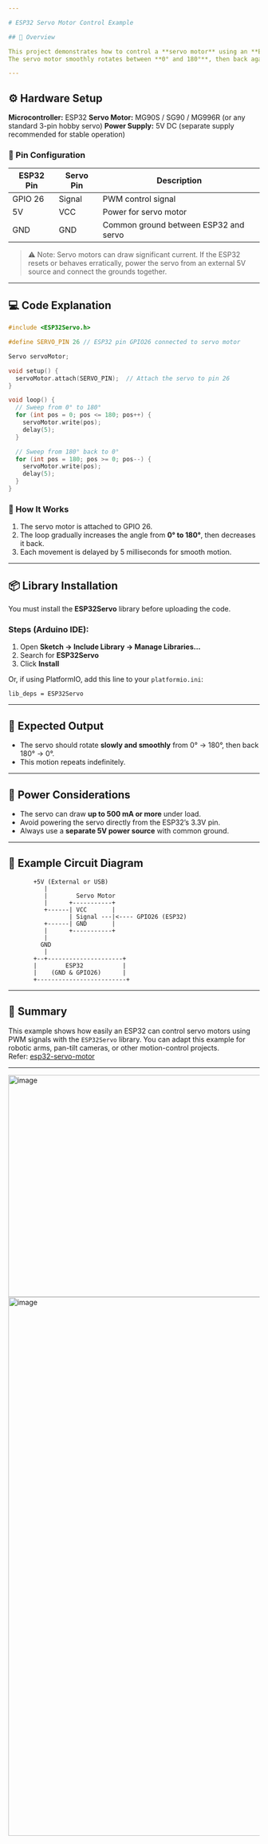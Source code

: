 ```yaml
---

# ESP32 Servo Motor Control Example

## 🧩 Overview

This project demonstrates how to control a **servo motor** using an **ESP32** microcontroller and the **ESP32Servo** library.
The servo motor smoothly rotates between **0° and 180°**, then back again in an endless loop.

---
```


## ⚙️ Hardware Setup

**Microcontroller:** ESP32
**Servo Motor:** MG90S / SG90 / MG996R (or any standard 3-pin hobby servo)
**Power Supply:** 5V DC (separate supply recommended for stable operation)

### 🔌 Pin Configuration

| ESP32 Pin | Servo Pin | Description                           |
| --------- | --------- | ------------------------------------- |
| GPIO 26   | Signal    | PWM control signal                    |
| 5V        | VCC       | Power for servo motor                 |
| GND       | GND       | Common ground between ESP32 and servo |

> ⚠️ Note: Servo motors can draw significant current. If the ESP32 resets or behaves erratically, power the servo from an external 5V source and connect the grounds together.

---

## 💻 Code Explanation

```cpp
#include <ESP32Servo.h>

#define SERVO_PIN 26 // ESP32 pin GPIO26 connected to servo motor

Servo servoMotor;

void setup() {
  servoMotor.attach(SERVO_PIN);  // Attach the servo to pin 26
}

void loop() {
  // Sweep from 0° to 180°
  for (int pos = 0; pos <= 180; pos++) {
    servoMotor.write(pos);
    delay(5);
  }

  // Sweep from 180° back to 0°
  for (int pos = 180; pos >= 0; pos--) {
    servoMotor.write(pos);
    delay(5);
  }
}
```

### 🧠 How It Works

1. The servo motor is attached to GPIO 26.
2. The loop gradually increases the angle from **0° to 180°**, then decreases it back.
3. Each movement is delayed by 5 milliseconds for smooth motion.

---

## 📦 Library Installation

You must install the **ESP32Servo** library before uploading the code.

### Steps (Arduino IDE):

1. Open **Sketch → Include Library → Manage Libraries...**
2. Search for **ESP32Servo**
3. Click **Install**

Or, if using PlatformIO, add this line to your `platformio.ini`:

```
lib_deps = ESP32Servo
```

---

## 🧪 Expected Output

* The servo should rotate **slowly and smoothly** from 0° → 180°, then back 180° → 0°.
* This motion repeats indefinitely.

---

## 🔋 Power Considerations

* The servo can draw **up to 500 mA or more** under load.
* Avoid powering the servo directly from the ESP32’s 3.3V pin.
* Always use a **separate 5V power source** with common ground.

---

## 📸 Example Circuit Diagram

```
       +5V (External or USB)
          |
          |        Servo Motor
          |      +-----------+
          +------| VCC       |
                 | Signal ---|<---- GPIO26 (ESP32)
          +------| GND       |
          |      +-----------+
          |
         GND
          |
       +--+---------------------+
       |        ESP32           |
       |    (GND & GPIO26)      |
       +-------------------------+
```

---

## 🧠 Summary

This example shows how easily an ESP32 can control servo motors using PWM signals with the `ESP32Servo` library.
You can adapt this example for robotic arms, pan-tilt cameras, or other motion-control projects. </br>
Refer: [esp32-servo-motor](https://esp32io.com/tutorials/esp32-servo-motor)

---
<img width="912" height="445" alt="image" src="https://github.com/user-attachments/assets/ebfa07ec-179f-48b0-84bf-45b81644871a" />
<img width="1920" height="1080" alt="image" src="https://github.com/user-attachments/assets/2f0d326d-d8b7-462b-b0a5-34c98a2799b1" />

<iframe width="560" height="315" src="" 
title="YouTube video player" frameborder="0" allowfullscreen></iframe>
<video width="640" controls>
  <source src="https://github.com/user-attachments/assets/8201881d-a845-44b4-9b8e-72ce573bcf3e" type="video/mp4">
  Your browser does not support the video tag.
</video>
